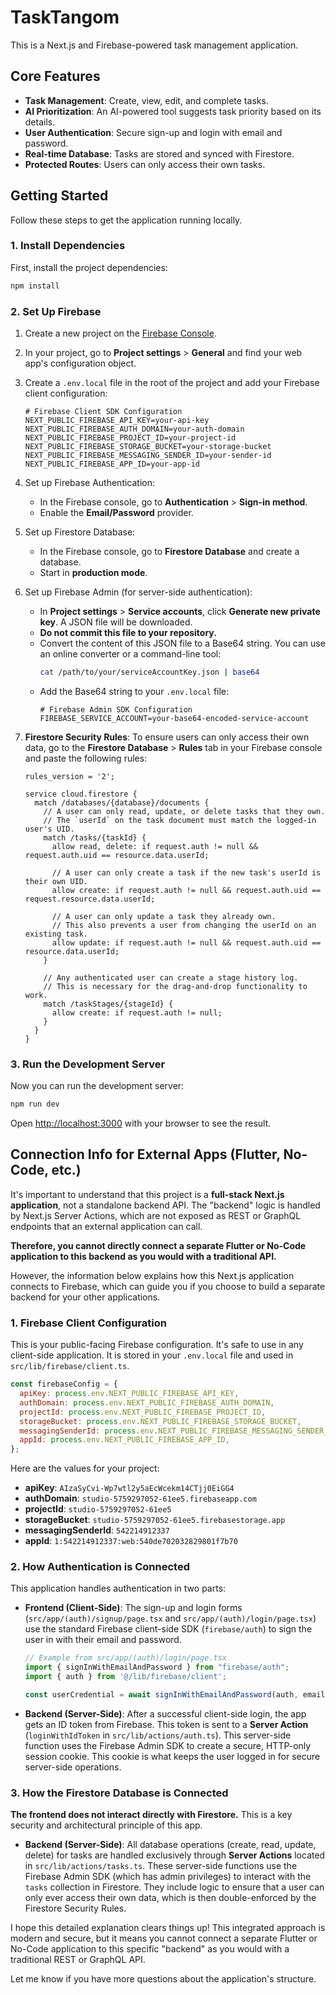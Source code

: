 # TaskTangom 

This is a Next.js and Firebase-powered task management application.

## Core Features

- **Task Management**: Create, view, edit, and complete tasks.
- **AI Prioritization**: An AI-powered tool suggests task priority based on its details.
- **User Authentication**: Secure sign-up and login with email and password.
- **Real-time Database**: Tasks are stored and synced with Firestore.
- **Protected Routes**: Users can only access their own tasks.

## Getting Started

Follow these steps to get the application running locally.

### 1. Install Dependencies

First, install the project dependencies:

```bash
npm install
```

### 2. Set Up Firebase

1.  Create a new project on the [Firebase Console](https://console.firebase.google.com/).
2.  In your project, go to **Project settings** > **General** and find your web app's configuration object.
3.  Create a `.env.local` file in the root of the project and add your Firebase client configuration:

    ```env
    # Firebase Client SDK Configuration
    NEXT_PUBLIC_FIREBASE_API_KEY=your-api-key
    NEXT_PUBLIC_FIREBASE_AUTH_DOMAIN=your-auth-domain
    NEXT_PUBLIC_FIREBASE_PROJECT_ID=your-project-id
    NEXT_PUBLIC_FIREBASE_STORAGE_BUCKET=your-storage-bucket
    NEXT_PUBLIC_FIREBASE_MESSAGING_SENDER_ID=your-sender-id
    NEXT_PUBLIC_FIREBASE_APP_ID=your-app-id
    ```

4.  Set up Firebase Authentication:
    *   In the Firebase console, go to **Authentication** > **Sign-in method**.
    *   Enable the **Email/Password** provider.

5.  Set up Firestore Database:
    *   In the Firebase console, go to **Firestore Database** and create a database.
    *   Start in **production mode**.

6.  Set up Firebase Admin (for server-side authentication):
    *   In **Project settings** > **Service accounts**, click **Generate new private key**. A JSON file will be downloaded.
    *   **Do not commit this file to your repository.**
    *   Convert the content of this JSON file to a Base64 string. You can use an online converter or a command-line tool:
        ```bash
        cat /path/to/your/serviceAccountKey.json | base64
        ```
    *   Add the Base64 string to your `.env.local` file:
        ```env
        # Firebase Admin SDK Configuration
        FIREBASE_SERVICE_ACCOUNT=your-base64-encoded-service-account
        ```

7.  **Firestore Security Rules**: To ensure users can only access their own data, go to the **Firestore Database** > **Rules** tab in your Firebase console and paste the following rules:

    ```
    rules_version = '2';

    service cloud.firestore {
      match /databases/{database}/documents {
        // A user can only read, update, or delete tasks that they own.
        // The `userId` on the task document must match the logged-in user's UID.
        match /tasks/{taskId} {
          allow read, delete: if request.auth != null && request.auth.uid == resource.data.userId;
          
          // A user can only create a task if the new task's userId is their own UID.
          allow create: if request.auth != null && request.auth.uid == request.resource.data.userId;
          
          // A user can only update a task they already own.
          // This also prevents a user from changing the userId on an existing task.
          allow update: if request.auth != null && request.auth.uid == resource.data.userId;
        }

        // Any authenticated user can create a stage history log.
        // This is necessary for the drag-and-drop functionality to work.
        match /taskStages/{stageId} {
          allow create: if request.auth != null;
        }
      }
    }
    ```

### 3. Run the Development Server

Now you can run the development server:

```bash
npm run dev
```

Open [http://localhost:3000](http://localhost:3000) with your browser to see the result.

## Connection Info for External Apps (Flutter, No-Code, etc.)

It's important to understand that this project is a **full-stack Next.js application**, not a standalone backend API. The "backend" logic is handled by Next.js Server Actions, which are not exposed as REST or GraphQL endpoints that an external application can call.

**Therefore, you cannot directly connect a separate Flutter or No-Code application to this backend as you would with a traditional API.**

However, the information below explains how this Next.js application connects to Firebase, which can guide you if you choose to build a separate backend for your other applications.

### 1. Firebase Client Configuration

This is your public-facing Firebase configuration. It's safe to use in any client-side application. It is stored in your `.env.local` file and used in `src/lib/firebase/client.ts`.

```javascript
const firebaseConfig = {
  apiKey: process.env.NEXT_PUBLIC_FIREBASE_API_KEY,
  authDomain: process.env.NEXT_PUBLIC_FIREBASE_AUTH_DOMAIN,
  projectId: process.env.NEXT_PUBLIC_FIREBASE_PROJECT_ID,
  storageBucket: process.env.NEXT_PUBLIC_FIREBASE_STORAGE_BUCKET,
  messagingSenderId: process.env.NEXT_PUBLIC_FIREBASE_MESSAGING_SENDER_ID,
  appId: process.env.NEXT_PUBLIC_FIREBASE_APP_ID,
};
```

Here are the values for your project:
- **apiKey**: `AIzaSyCvi-Wp7wtl2y5aEcWcekm14CTjj0EiGG4`
- **authDomain**: `studio-5759297052-61ee5.firebaseapp.com`
- **projectId**: `studio-5759297052-61ee5`
- **storageBucket**: `studio-5759297052-61ee5.firebasestorage.app`
- **messagingSenderId**: `542214912337`
- **appId**: `1:542214912337:web:540de702032829801f7b70`

### 2. How Authentication is Connected

This application handles authentication in two parts:

-   **Frontend (Client-Side)**: The sign-up and login forms (`src/app/(auth)/signup/page.tsx` and `src/app/(auth)/login/page.tsx`) use the standard Firebase client-side SDK (`firebase/auth`) to sign the user in with their email and password.
    ```javascript
    // Example from src/app/(auth)/login/page.tsx
    import { signInWithEmailAndPassword } from "firebase/auth";
    import { auth } from '@/lib/firebase/client';

    const userCredential = await signInWithEmailAndPassword(auth, email, password);
    ```
-   **Backend (Server-Side)**: After a successful client-side login, the app gets an ID token from Firebase. This token is sent to a **Server Action** (`loginWithIdToken` in `src/lib/actions/auth.ts`). This server-side function uses the Firebase Admin SDK to create a secure, HTTP-only session cookie. This cookie is what keeps the user logged in for secure server-side operations.

### 3. How the Firestore Database is Connected

**The frontend does not interact directly with Firestore.** This is a key security and architectural principle of this app.

-   **Backend (Server-Side)**: All database operations (create, read, update, delete) for tasks are handled exclusively through **Server Actions** located in `src/lib/actions/tasks.ts`. These server-side functions use the Firebase Admin SDK (which has admin privileges) to interact with the `tasks` collection in Firestore. They include logic to ensure that a user can only ever access their own data, which is then double-enforced by the Firestore Security Rules.

I hope this detailed explanation clears things up! This integrated approach is modern and secure, but it means you cannot connect a separate Flutter or No-Code application to this specific "backend" as you would with a traditional REST or GraphQL API.

Let me know if you have more questions about the application's structure.
